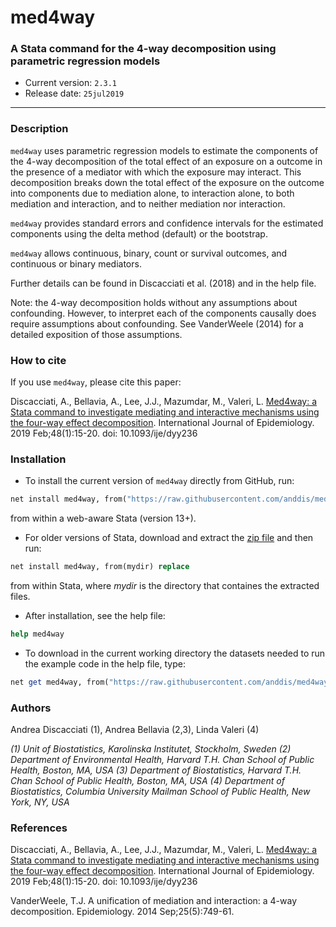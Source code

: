 # med4way
### A Stata command for the 4-way decomposition using parametric regression models

- Current version: `2.3.1` 
- Release date: `25jul2019`

---

### Description

`med4way` uses parametric regression models to estimate the components of the 4-way decomposition of the total effect of an exposure on a outcome in the presence of a mediator with which the exposure may interact. This decomposition breaks down the total effect of the exposure on the outcome into components due to mediation alone, to interaction alone, to both mediation and interaction, and to neither mediation nor interaction.

`med4way` provides standard errors and confidence intervals for the estimated components using the delta method (default) or the bootstrap.

`med4way` allows continuous, binary, count or survival outcomes, and continuous or binary mediators. 

Further details can be found in Discacciati et al. (2018) and in the help file.

Note: the 4-way decomposition holds without any assumptions about confounding. However, to interpret each of the components causally does require assumptions about confounding. See VanderWeele (2014) for a detailed exposition of those assumptions.

### How to cite

If you use `med4way`, please cite this paper:

Discacciati, A., Bellavia, A., Lee, J.J., Mazumdar, M., Valeri, L. [Med4way: a Stata command to investigate mediating and interactive mechanisms using the four-way effect decomposition](https://doi.org/10.1093/ije/dyy236). International Journal of Epidemiology. 2019 Feb;48(1):15-20. doi: 10.1093/ije/dyy236

### Installation

- To install the current version of `med4way` directly from GitHub, run:
```Stata
net install med4way, from("https://raw.githubusercontent.com/anddis/med4way/master/") replace
``` 
from within a web-aware Stata (version 13+).

- For older versions of Stata, download and extract the [zip file](https://github.com/anddis/med4way/archive/master.zip) and then run:
```Stata
net install med4way, from(mydir) replace 
```
from within Stata, where *mydir* is the directory that containes the extracted files.

- After installation, see the help file:
```Stata
help med4way
```
- To download in the current working directory the datasets needed to run the example code in the help file, type:
```Stata
net get med4way, from("https://raw.githubusercontent.com/anddis/med4way/master/")
```

### Authors

Andrea Discacciati (1), Andrea Bellavia (2,3), Linda Valeri (4)

*(1) Unit of Biostatistics, Karolinska Institutet, Stockholm, Sweden (2) Department of Environmental Health, Harvard T.H. Chan School of Public Health, Boston, MA, USA (3) Department of Biostatistics, Harvard T.H. Chan School of Public Health, Boston, MA, USA (4) Department of Biostatistics, Columbia University Mailman School of Public Health, New York, NY, USA*

### References

Discacciati, A., Bellavia, A., Lee, J.J., Mazumdar, M., Valeri, L. [Med4way: a Stata command to investigate mediating and interactive mechanisms using the four-way effect decomposition](https://doi.org/10.1093/ije/dyy236). International Journal of Epidemiology. 2019 Feb;48(1):15-20. doi: 10.1093/ije/dyy236

VanderWeele, T.J. A unification of mediation and interaction: a 4-way decomposition. Epidemiology. 2014 Sep;25(5):749-61.